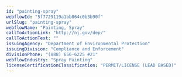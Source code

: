 ```yaml
---
id: "painting-spray"
webflowId: "5f7729119a1bb864c0b3b90f"
urlSlug: "painting-spray"
webflowName: "Painting, Spray"
callToActionLink: "http://nj.gov/dep/"
callToActionText: ""
issuingAgency: "Department of Environmental Protection"
issuingDivision: "Compliance and Enforcement"
divisionPhone: "(888) 656-6225 #21"
webflowIndustry: "Spray Painting"
licenseCertificationClassification: "PERMIT/LICENSE (LEAD BASED)"
---
```

